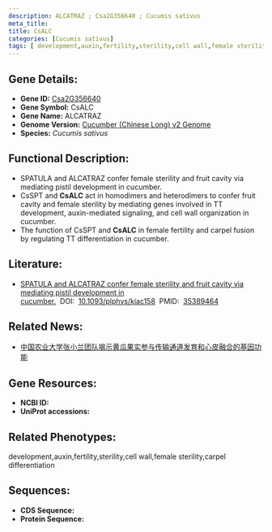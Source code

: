 ```yaml
---
description: ALCATRAZ ; Csa2G356640 ; Cucumis sativus
meta_title:
title: CsALC
categories: [Cucumis sativus]
tags: [ development,auxin,fertility,sterility,cell wall,female sterility,carpel differentiation ]
---
```


## Gene Details:
- **Gene ID:**	[Csa2G356640]()
- **Gene Symbol:** CsALC
- **Gene Name:** ALCATRAZ
- **Genome Version:** [Cucumber (Chinese Long) v2 Genome]()
- **Species:** *Cucumis sativus*

## Functional Description:
   - SPATULA and ALCATRAZ confer female sterility and fruit cavity via mediating pistil development in cucumber.
   - CsSPT and **CsALC** act in homodimers and heterodimers to confer fruit cavity and female sterility by mediating genes involved in TT development, auxin-mediated signaling, and cell wall organization in cucumber.
   - The function of CsSPT and **CsALC** in female fertility and carpel fusion by regulating TT differentiation in cucumber.

## Literature:
   - [SPATULA and ALCATRAZ confer female sterility and fruit cavity via mediating pistil development in cucumber.]( https://academic.oup.com/plphys/article/189/3/1553/6564671)&nbsp;&nbsp;DOI:&nbsp;&nbsp;[10.1093/plphys/kiac158](https://academic.oup.com/plphys/article/189/3/1553/6564671)&nbsp;&nbsp;PMID:&nbsp;&nbsp;[35389464](https://pubmed.ncbi.nlm.nih.gov/35389464/)

## Related News:
   - [中国农业大学张小兰团队揭示黄瓜果实参与传输通道发育和心皮融合的基因功能](https://mp.weixin.qq.com/s?__biz=MzIyOTY2NDYyNQ==&mid=2247537736&idx=5&sn=283dd51ce8360e173a79dd8e23b7e746&chksm=e8bd2656dfcaaf40dddeb547721c7abd2275034e365398842e6b38a414ad3963e8e984c8fbe8&scene=27#wechat_redirect)

## Gene Resources:
- **NCBI ID:** [](https://www.ncbi.nlm.nih.gov/gene/?term=)
- **UniProt accessions:** [](https://www.uniprot.org/uniprotkb//entry)

## Related Phenotypes:
development,auxin,fertility,sterility,cell wall,female sterility,carpel differentiation

## Sequences:
- **CDS Sequence:**
- **Protein Sequence:**
